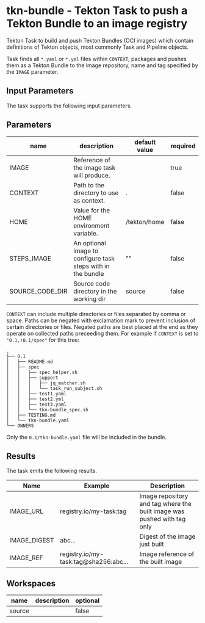 # tkn-bundle - Tekton Task to push a Tekton Bundle to an image registry

Tekton Task to build and push Tekton Bundles (OCI images) which contain
definitions of Tekton objects, most commonly Task and Pipeline objects.

Task finds all `*.yaml` or `*.yml` files within `CONTEXT`, packages and pushes
them as a Tekton Bundle to the image repository, name and tag specified by the
`IMAGE` parameter.

## Input Parameters

The task supports the following input parameters.

## Parameters
|name|description|default value|required|
|---|---|---|---|
|IMAGE|Reference of the image task will produce.||true|
|CONTEXT|Path to the directory to use as context.|.|false|
|HOME|Value for the HOME environment variable.|/tekton/home|false|
|STEPS_IMAGE|An optional image to configure task steps with in the bundle|""|false|
|SOURCE_CODE_DIR|Source code directory in the working dir|source|false|

`CONTEXT` can include multiple directories or files separated by comma or space.
Paths can be negated with exclamation mark to prevent inclusion of certain
directories or files. Negated paths are best placed at the end as they operate
on collected paths preceeding them. For example if `CONTEXT` is set to
`"0.1,!0.1/spec"` for this tree:

    .
    ├── 0.1
    │   ├── README.md
    │   ├── spec
    │   │   ├── spec_helper.sh
    │   │   ├── support
    │   │   │   ├── jq_matcher.sh
    │   │   │   └── task_run_subject.sh
    │   │   ├── test1.yaml
    │   │   ├── test2.yml
    │   │   ├── test3.yaml
    │   │   └── tkn-bundle_spec.sh
    │   ├── TESTING.md
    │   └── tkn-bundle.yaml
    └── OWNERS

Only the `0.1/tkn-bundle.yaml` file will be included in the bundle.

## Results

The task emits the following results.

| Name         | Example                               | Description                                                     |
|--------------|---------------------------------------|-----------------------------------------------------------------|
| IMAGE_URL    | registry.io/my-task:tag               | Image repository and tag where the built image was pushed with tag only |
| IMAGE_DIGEST | abc...                                | Digest of the image just built                                  |
| IMAGE_REF    | registry.io/my-task:tag@sha256:abc... | Image reference of the built image                              |

## Workspaces
|name|description|optional|
|---|---|---|
|source||false|